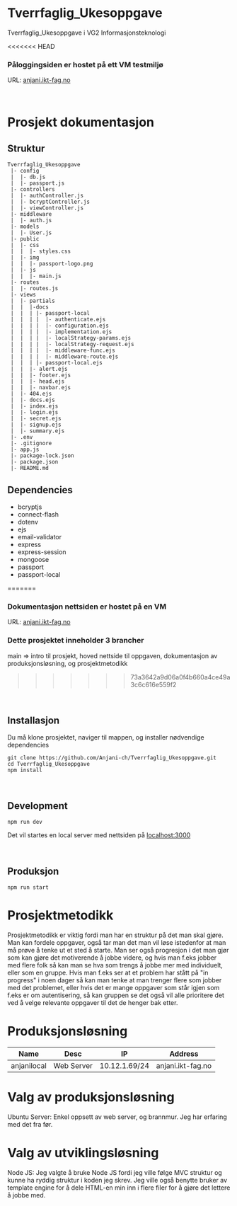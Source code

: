 # Tverrfaglig_Ukesoppgave
Tverrfaglig_Ukesoppgave i VG2 Informasjonsteknologi

<<<<<<< HEAD
### Påloggingsiden er hostet på ett VM testmiljø
URL: [anjani.ikt-fag.no](http://anjani.ikt-fag.no)

<br />

# Prosjekt dokumentasjon

## Struktur
```
Tverrfaglig_Ukesoppgave
 |- config
 |  |- db.js
 |  |- passport.js
 |- controllers
 |  |- authController.js
 |  |- bcryptController.js
 |  |- viewController.js
 |- middleware
 |  |- auth.js
 |- models
 |  |- User.js
 |- public
 |  |- css
 |  |  |- styles.css
 |  |- img
 |  |  |- passport-logo.png
 |  |- js
 |  |  |- main.js
 |- routes
 |  |- routes.js
 |- views
 |  |- partials
 |  |  |-docs
 |  |  | |- passport-local
 |  |  | |  |- authenticate.ejs
 |  |  | |  |- configuration.ejs
 |  |  | |  |- implementation.ejs
 |  |  | |  |- localStrategy-params.ejs
 |  |  | |  |- localStrategy-request.ejs
 |  |  | |  |- middleware-func.ejs
 |  |  | |  |- middleware-route.ejs
 |  |  | |- passport-local.ejs
 |  |  |- alert.ejs
 |  |  |- footer.ejs
 |  |  |- head.ejs
 |  |  |- navbar.ejs
 |  |- 404.ejs
 |  |- docs.ejs
 |  |- index.ejs
 |  |- login.ejs
 |  |- secret.ejs
 |  |- signup.ejs
 |  |- summary.ejs
 |- .env
 |- .gitignore
 |- app.js
 |- package-lock.json
 |- package.json
 |- README.md
```

## Dependencies
<ul>
    <li>bcryptjs</li>
    <li>connect-flash</li>
    <li>dotenv</li>
    <li>ejs</li>
    <li>email-validator</li>
    <li>express</li>
    <li>express-session</li>
    <li>mongoose</li>
    <li>passport</li>
    <li>passport-local</li>
</ul>

=======
### Dokumentasjon nettsiden er hostet på en VM
URL: [anjani.ikt-fag.no](http://anjani.ikt-fag.no)

### Dette prosjektet inneholder 3 brancher
main => intro til prosjekt, hoved nettside til oppgaven, dokumentasjon av produksjonsløsning, og prosjektmetodikk
>>>>>>> 73a3642a9d06a0f4b660a4ce49a3c6c616e559f2
<br />

## Installasjon
Du må klone prosjektet, naviger til mappen, og installer nødvendige dependencies

```
git clone https://github.com/Anjani-ch/Tverrfaglig_Ukesoppgave.git
cd Tverrfaglig_Ukesoppgave
npm install
```

<br />

## Development
```
npm run dev
```
Det vil startes en local server med nettsiden på [localhost:3000](http://localhost:3000)

<br />

## Produksjon
```
npm run start
```


# Prosjektmetodikk
Prosjektmetodikk er viktig fordi man har en struktur på det man skal gjøre. Man kan fordele oppgaver, også tar man det man vil løse istedenfor at man må prøve å tenke ut et sted å starte. Man ser også progresjon i det man gjør som kan gjøre det motiverende å jobbe videre, og hvis man f.eks jobber med flere folk så kan man se hva som trengs å jobbe mer med individuelt, eller som en gruppe. Hvis man f.eks ser at et problem har stått på "in progress" i noen dager så kan man tenke at man trenger flere som jobber med det problemet, eller hvis det er mange oppgaver som står igjen som f.eks er om autentisering, så kan gruppen se det også vil alle prioritere det ved å velge relevante oppgaver til det de henger bak etter.

# Produksjonsløsning
| Name        | Desc                          | IP            | Address           |
|-------------|-------------------------------|---------------|-------------------|
| anjanilocal | Web Server | 10.12.1.69/24 | anjani.ikt-fag.no |

# Valg av produksjonsløsning
Ubuntu Server: Enkel oppsett av web server, og brannmur. Jeg har erfaring med det fra før.

# Valg av utviklingsløsning
Node JS: Jeg valgte å bruke Node JS fordi jeg ville følge MVC struktur og kunne ha ryddig struktur i koden jeg skrev. Jeg ville også benytte bruker av template engine for å dele HTML-en min inn i flere filer for å gjøre det lettere å jobbe med.
